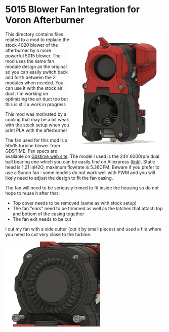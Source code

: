 # 5015 Blower Fan Integration for Voron Afterburner
<img align="right" width=300 src="View overall.png" />

This directory contains files related to a mod to replace the stock 4020 blower of the afterburner by a more powerful 5015 blower. The mod uses the same fan module design as the original so you can easily switch back and forth between the 2 modules when needed. You can use it with the stock air duct. I'm working on optimizing the air duct too but this is still a work in progress

This mod was motivated by a cooling that may be a bit weak with the stock setup when you print PLA with the afterburner

The fan used for this mod is a 50x15 turbine blower from GDSTIME. Fan specs are available on [Gdstime web site](http://gdstime.com/product/?98_493.html). The model I used is the 24V 6000rpm dual ball bearing one which you can be easily find on Aliexpress ([link](https://www.aliexpress.com/item/32841967974.html)). Static head is 1.21 inH2O, maximum flowrate is 5.36CFM. Beware if you prefer to use a Sunon fan : some models do not work well with PWM and you will likely need to adjust the design to fit the fan casing.

The fan will need to be seriously trimed to fit inside the housing so do not hope to reuse it after that :
- Top cover needs to be removed (same as with stock setup)
- The fan "ears" need to be trimmed as well as the latches that attach top and bottom of the casing together
- The fan exit needs to be cut

I cut my fan with a side cutter (cut it by small pieces) and used a file where you need to cut very close to the turbine.

<img width=300 src="Blower casing cut.png" />


